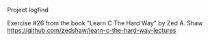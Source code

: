 Project logfind

Exercise #26 from the book "Learn C The Hard Way" by Zed A. Shaw
https://github.com/zedshaw/learn-c-the-hard-way-lectures


